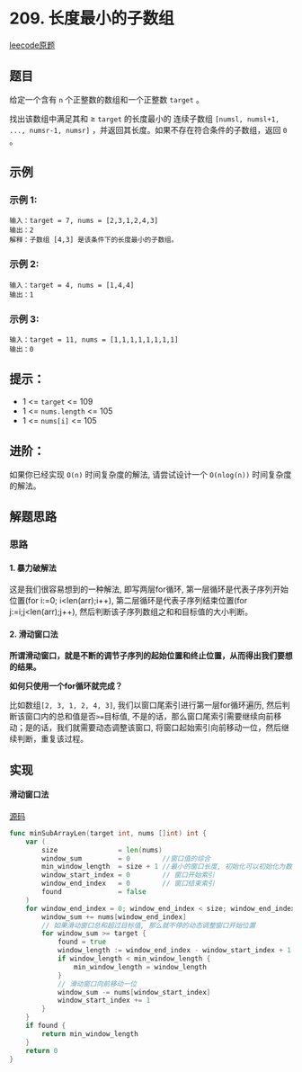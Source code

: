 # 209. 长度最小的子数组

[leecode原题](https://leetcode.cn/problems/minimum-size-subarray-sum/)

## 题目
给定一个含有 `n` 个正整数的数组和一个正整数 `target` 。

找出该数组中满足其和 ≥ `target` 的长度最小的 连续子数组 `[numsl, numsl+1, ..., numsr-1, numsr]` ，并返回其长度。如果不存在符合条件的子数组，返回 `0` 。

## 示例

### 示例 1:

```text
输入：target = 7, nums = [2,3,1,2,4,3]
输出：2
解释：子数组 [4,3] 是该条件下的长度最小的子数组。
```

### 示例 2:

```text
输入：target = 4, nums = [1,4,4]
输出：1
```

### 示例 3:

```text
输入：target = 11, nums = [1,1,1,1,1,1,1,1]
输出：0
```

## 提示：
- 1 <= `target` <= 109
- 1 <= `nums.length` <= 105
- 1 <= `nums[i]` <= 105

## 进阶：

如果你已经实现 `O(n)` 时间复杂度的解法, 请尝试设计一个 `O(nlog(n))` 时间复杂度的解法。

## 解题思路

### 思路
#### 1. 暴力破解法
这是我们很容易想到的一种解法, 即写两层for循环, 第一层循环是代表子序列开始位置(for i:=0; i<len(arr);i++), 第二层循环是代表子序列结束位置(for j:=i;j<len(arr);j++), 然后判断该子序列数组之和和目标值的大小判断。

#### 2. 滑动窗口法
**所谓滑动窗口，就是不断的调节子序列的起始位置和终止位置，从而得出我们要想的结果。**

**如何只使用一个for循环就完成？**

比如数组`[2, 3, 1, 2, 4, 3]`, 我们以窗口尾索引进行第一层for循环遍历, 然后判断该窗口内的总和值是否`>=`目标值, 不是的话，那么窗口尾索引需要继续向前移动；是的话，我们就需要动态调整该窗口, 将窗口起始索引向前移动一位，然后继续判断，重复该过程。

## 实现
#### 滑动窗口法
[源码](./code/209-minimum-size-subarray-sum/main.go)
```go
func minSubArrayLen(target int, nums []int) int {
	var (
		size               = len(nums)
		window_sum         = 0        //窗口值的综合
		min_window_length  = size + 1 //最小的窗口长度, 初始化可以初始化为数组长度+1
		window_start_index = 0        // 窗口开始索引
		window_end_index   = 0        // 窗口结束索引
		found              = false
	)
	for window_end_index = 0; window_end_index < size; window_end_index++ {
		window_sum += nums[window_end_index]
		// 如果滑动窗口总和超过目标值, 那么就不停的动态调整窗口开始位置
		for window_sum >= target {
			found = true
			window_length := window_end_index - window_start_index + 1
			if window_length < min_window_length {
				min_window_length = window_length
			}
			// 滑动窗口向前移动一位
			window_sum -= nums[window_start_index]
			window_start_index += 1
		}
	}
	if found {
		return min_window_length
	}
	return 0
}
```
